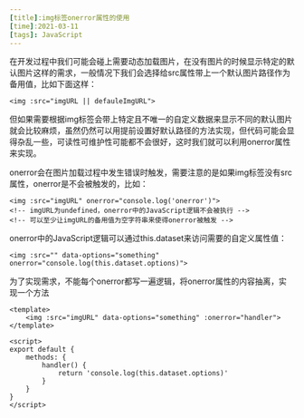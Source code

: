 ```yaml
---
[title]:img标签onerror属性的使用
[time]:2021-03-11
[tags]: JavaScript
---
```


在开发过程中我们可能会碰上需要动态加载图片，在没有图片的时候显示特定的默认图片这样的需求，一般情况下我们会选择给src属性带上一个默认图片路径作为备用值，比如下面这样：

```vue
<img :src="imgURL || defauleImgURL">
```

但如果需要根据img标签会带上特定且不唯一的自定义数据来显示不同的默认图片就会比较麻烦，虽然仍然可以用提前设置好默认路径的方法实现，但代码可能会显得杂乱一些，可读性可维护性可能都不会很好，这时我们就可以利用onerror属性来实现。

onerror会在图片加载过程中发生错误时触发，需要注意的是如果img标签没有src属性，onerror是不会被触发的，比如：

```vue
<img :src="imgURL" onerror="console.log('onerror')">
<!-- imgURL为undefined，onerror中的JavaScript逻辑不会被执行 -->
<!-- 可以至少让imgURL的备用值为空字符串来使得onerror被触发 -->
```

onerror中的JavaScript逻辑可以通过this.dataset来访问需要的自定义属性值：

```vue
<img :src="" data-options="something" onerror="console.log(this.dataset.options)">
```

为了实现需求，不能每个onerror都写一遍逻辑，将onerror属性的内容抽离，实现一个方法

```vue
<template>
	<img :src="imgURL" data-options="something" :onerror="handler">
</template>

<script>
export default {
    methods: {
        handler() {
            return 'console.log(this.dataset.options)'
        }
    }
}
</script>
```



